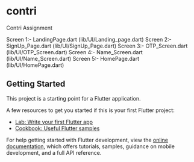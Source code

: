 # contri

Contri Assignment

Screen 1:- LandingPage.dart (lib/UI/Landing_page.dart)
Screen 2:- SignUp_Page.dart (lib/UI/SignUp_Page.dart)
Screen 3:- OTP_Screen.dart (lib/UI/OTP_Screen.dart)
Screen 4:- Name_Screen.dart (lib/UI/Name_Screen.dart)
Screen 5:- HomePage.dart (lib/UI/HomePage.dart)

## Getting Started

This project is a starting point for a Flutter application.

A few resources to get you started if this is your first Flutter project:

- [Lab: Write your first Flutter app](https://docs.flutter.dev/get-started/codelab)
- [Cookbook: Useful Flutter samples](https://docs.flutter.dev/cookbook)

For help getting started with Flutter development, view the
[online documentation](https://docs.flutter.dev/), which offers tutorials,
samples, guidance on mobile development, and a full API reference.
